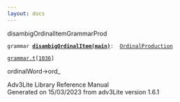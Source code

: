 ```yaml
---
layout: docs
---
```

<span class="title">disambigOrdinalItem</span><span class="type">GrammarProd</span>

`grammar `**[`disambigOrdinalItem(main)`](../object/disambigOrdinalItem(main).html)**` :   `[`OrdinalProduction`](../object/OrdinalProduction.html)

[`grammar.t`](../file/grammar.t.html)`[`[`1036`](../source/grammar.t.html#1036)`]`



ordinalWord-\>ord\_  





Adv3Lite Library Reference Manual  
Generated on 15/03/2023 from adv3Lite version 1.6.1


